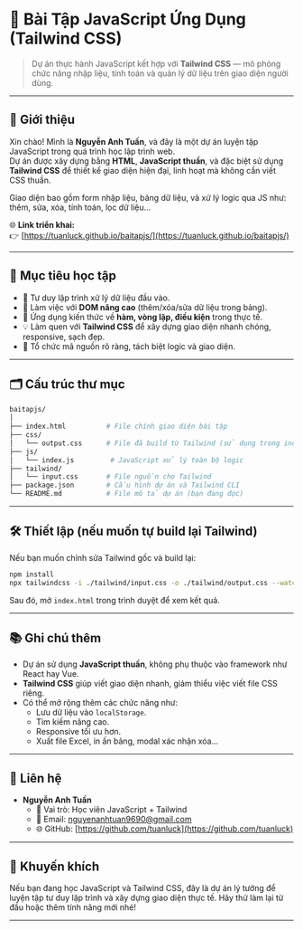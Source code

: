 # 🚀 Bài Tập JavaScript Ứng Dụng (Tailwind CSS)

> Dự án thực hành JavaScript kết hợp với **Tailwind CSS** — mô phỏng chức năng nhập liệu, tính toán và quản lý dữ liệu trên giao diện người dùng.

---

## 📌 Giới thiệu

Xin chào! Mình là **Nguyễn Anh Tuấn**, và đây là một dự án luyện tập JavaScript trong quá trình học lập trình web.  
Dự án được xây dựng bằng **HTML**, **JavaScript thuần**, và đặc biệt sử dụng **Tailwind CSS** để thiết kế giao diện hiện đại, linh hoạt mà không cần viết CSS thuần.

Giao diện bao gồm form nhập liệu, bảng dữ liệu, và xử lý logic qua JS như: thêm, sửa, xóa, tính toán, lọc dữ liệu...

🌐 **Link triển khai:**  
👉 [https://tuanluck.github.io/baitapjs/](https://tuanluck.github.io/baitapjs/)

---

## 🎯 Mục tiêu học tập

- 🔢 Tư duy lập trình xử lý dữ liệu đầu vào.
- 🧠 Làm việc với **DOM nâng cao** (thêm/xóa/sửa dữ liệu trong bảng).
- 💾 Ứng dụng kiến thức về **hàm, vòng lặp, điều kiện** trong thực tế.
- 💡 Làm quen với **Tailwind CSS** để xây dựng giao diện nhanh chóng, responsive, sạch đẹp.
- 🔧 Tổ chức mã nguồn rõ ràng, tách biệt logic và giao diện.

---

## 🗂️ Cấu trúc thư mục

```bash
baitapjs/
│
├── index.html          # File chính giao diện bài tập
├── css/
│   └── output.css      # File đã build từ Tailwind (sử dụng trong index.html)
├── js/
│   └── index.js         # JavaScript xử lý toàn bộ logic
├── tailwind/
│   └── input.css       # File nguồn cho Tailwind
├── package.json        # Cấu hình dự án và Tailwind CLI
└── README.md           # File mô tả dự án (bạn đang đọc)
```

---

## 🛠️ Thiết lập (nếu muốn tự build lại Tailwind)

Nếu bạn muốn chỉnh sửa Tailwind gốc và build lại:

```bash
npm install
npx tailwindcss -i ./tailwind/input.css -o ./tailwind/output.css --watch
```

Sau đó, mở `index.html` trong trình duyệt để xem kết quả.

---

## 📚 Ghi chú thêm
- Dự án sử dụng **JavaScript thuần**, không phụ thuộc vào framework như React hay Vue.
- **Tailwind CSS** giúp viết giao diện nhanh, giảm thiểu việc viết file CSS riêng.
- Có thể mở rộng thêm các chức năng như:  
  - Lưu dữ liệu vào `localStorage`.  
  - Tìm kiếm nâng cao.  
  - Responsive tối ưu hơn.  
  - Xuất file Excel, in ấn bảng, modal xác nhận xóa...

---

## 📧 Liên hệ
- **Nguyễn Anh Tuấn**  
  - 💼 Vai trò: Học viên JavaScript + Tailwind  
  - 📧 Email: [nguyenanhtuan9690@gmail.com](mailto:nguyenanhtuan9690@gmail.com)  
  - 🌐 GitHub: [https://github.com/tuanluck](https://github.com/tuanluck)  

---

## 🎯 Khuyến khích
Nếu bạn đang học JavaScript và Tailwind CSS, đây là dự án lý tưởng để luyện tập tư duy lập trình và xây dựng giao diện thực tế. Hãy thử làm lại từ đầu hoặc thêm tính năng mới nhé!

---

